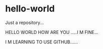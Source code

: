 # hello-world
Just a repository...

HELLO WORLD HOW ARE YOU .....I M FINE...

I M LEARNING TO USE GITHUB......
